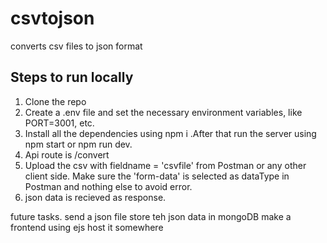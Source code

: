 # csvtojson
converts csv files to json format


## Steps to run locally
1. Clone the repo
2. Create a .env file and set the necessary environment variables, like PORT=3001, etc.
3. Install all the dependencies using npm i .After that run the server using npm start or npm run dev.
4. Api route is /convert 
5. Upload the csv with fieldname = 'csvfile' from Postman or any other client side. Make sure the 'form-data' is selected as dataType in Postman and nothing else to avoid error.
6. json data is recieved as response.



future tasks.
send a json file
store teh json data in mongoDB
make a frontend using ejs
host it somewhere
